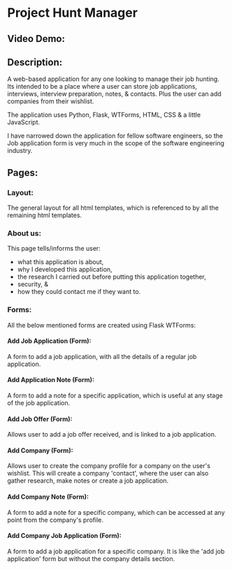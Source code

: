 # Project Hunt Manager

## Video Demo:  <URL HERE>

## Description: 
A web-based application for any one looking to manage their job hunting. Its intended to be a place where a user can store job applications, interviews, interview preparation, notes, & contacts. Plus the user can add companies from their wishlist. 

The application uses Python, Flask, WTForms, HTML, CSS & a little JavaScript. 

I have narrowed down the application for fellow software engineers, so the Job application form is very much in the scope of the software engineering industry. 

## Pages:

### Layout: 
The general layout for all html templates, which is referenced to by all the remaining html templates. 

### About us:
This page tells/informs the user:
- what this application is about, 
- why I developed this application, 
- the research I carried out before putting this application together,
- security, & 
- how they could contact me if they want to. 


### Forms: 
All the below mentioned forms are created using Flask WTForms:

#### Add Job Application (Form):
A form to add a job application, with all the details of a regular job application. 

#### Add Application Note (Form):
A form to add a note for a specific application, which is useful at any stage of the job application. 

#### Add Job Offer (Form): 
Allows user to add a job offer received, and is linked to a job application. 

#### Add Company (Form):
Allows user to create the company profile for a company on the user's wishlist. This will create a company 'contact', where the user can also gather research, make notes or create a job application. 

#### Add Company Note (Form):
A form to add a note for a specific company, which can be accessed at any point from the company's profile. 

#### Add Company Job Application (Form):
A form to add a job application for a specific company. It is like the 'add job application' form but without the company details section.












